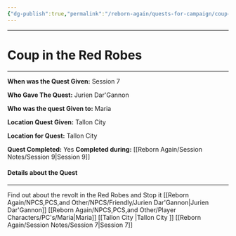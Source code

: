 ```yaml
---
{"dg-publish":true,"permalink":"/reborn-again/quests-for-campaign/coup-in-the-red-robes/"}
---
```




---

# Coup in the Red Robes
---

**When was the Quest Given:** Session 7

**Who Gave The Quest:** Jurien Dar'Gannon

**Who was the quest Given to:** Maria

**Location Quest Given:** Tallon City 

**Location for Quest:** Tallon City 

**Quest Completed:** Yes
	  **Completed during:** [[Reborn Again/Session Notes/Session 9\|Session 9]]
#### Details about the Quest
---


Find out about the revolt in the Red Robes and Stop it 
[[Reborn Again/NPCS,PCS,and Other/NPCS/Friendly/Jurien Dar'Gannon\|Jurien Dar'Gannon]]
[[Reborn Again/NPCS,PCS,and Other/Player Characters/PC's/Maria\|Maria]]
[[Tallon City \|Tallon City ]]
[[Reborn Again/Session Notes/Session 7\|Session 7]]
